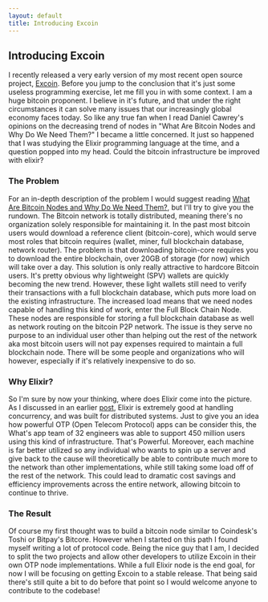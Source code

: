 ```yaml
---
layout: default
title: Introducing Excoin
---
```

## Introducing Excoin

I recently released a very early version of my most recent open source project, [Excoin](https://github.com/johncosch/excoin). Before you jump to the conclusion that it's just some useless programming exercise, let me fill you in with some context. I am a huge bitcoin proponent. I believe in it's future, and that under the right circumstances it can solve many issues that our increasingly global economy faces today. So like any true fan when I read Daniel Cawrey's opinions on the decreasing trend of nodes in "What Are Bitcoin Nodes and Why Do We Need Them?" I became a little concerned. It just so happened that I was studying the Elixir programming language at the time, and a question popped into my head. Could the bitcoin infrastructure be improved with elixir?

### The Problem

For an in-depth description of the problem I would suggest reading [What Are Bitcoin Nodes and Why Do We Need Them?](http://www.coindesk.com/bitcoin-nodes-need/), but I'll try to give you the rundown. The Bitcoin network is totally distributed, meaning there's no organization solely responsible for maintaining it. In the past most bitcoin users would download a reference client (bitcoin-core), which would serve most roles that bitcoin requires (wallet, miner, full blockchain database, network router). The problem is that downloading bitcoin-core requires you to download the entire blockchain, over 20GB of storage (for now) which will take over a day. This solution is only really attractive to hardcore Bitcoin users. It's pretty obvious why lightweight (SPV) wallets are quickly becoming the new trend. However, these light wallets still need to verify their transactions with a full blockchain database, which puts more load on the existing infrastructure. The increased load means that we need nodes capable of handling this kind of work, enter the Full Block Chain Node. These nodes are responsible for storing a full blockchain database as well as network routing on the bitcoin P2P network. The issue is they serve no purpose to an individual user other than helping out the rest of the network aka most bitcoin users will not pay expenses required to maintain a full blockchain node. There will be some people and organizations who will however, especially if it's relatively inexpensive to do so. 

### Why Elixir?

So I'm sure by now your thinking, where does Elixir come into the picture. As I discussed in an earlier [post](http://johncosch.github.io/2015/10/27/elixir-magic-potion.html), Elixir is extremely good at handling concurrency, and was built for distributed systems. Just to give you an idea how powerful OTP (Open Telecom Protocol) apps can be consider this, the What's app team of 32 engineers was able to support 450 million users using this kind of infrastructure. That's Powerful. Moreover, each machine is far better utilized so any individual who wants to spin up a server and give back to the cause will theoretically be able to contribute much more to the network than other implementations, while still taking some load off of the rest of the network. This could lead to dramatic cost savings and efficiency improvements across the entire network, allowing bitcoin to continue to thrive.

### The Result

Of course my first thought was to build a bitcoin node similar to Coindesk's Toshi or Bitpay's Bitcore. However when I started on this path I found myself writing a lot of protocol code. Being the nice guy that I am, I decided to split the two projects and allow other developers to utilize Excoin in their own OTP node implementations. While a full Elixir node is the end goal, for now I will be focusing on getting Excoin to a stable release. That being said there's still quite a bit to do before that point so I would welcome anyone to contribute to the codebase!
